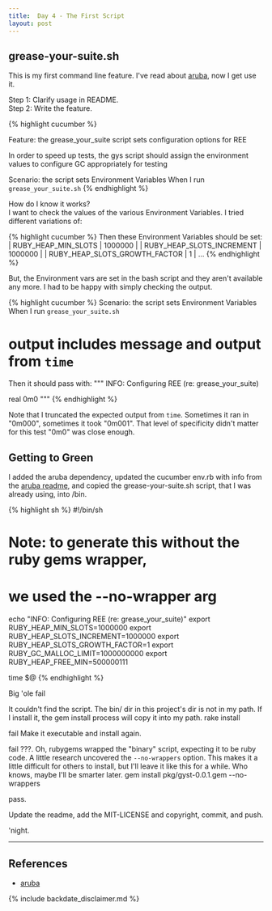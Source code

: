 ```yaml
---
title:  Day 4 - The First Script
layout: post
---
```


grease-your-suite.sh
--------------------

This is my first command line feature.  I've read about [aruba][aruba], now I
get use it.

Step 1: Clarify usage in README.   
Step 2: Write the feature.   

{% highlight cucumber %}

Feature: the grease_your_suite script sets configuration options for REE

  In order to speed up tests, the gys script should
  assign the environment values
  to configure GC appropriately for testing


  Scenario: the script sets Environment Variables
    When I run `grease_your_suite.sh`
{% endhighlight %}

How do I know it works?   
I want to check the values of the various Environment Variables.
I tried different variations of:

{% highlight cucumber %}
Then these Environment Variables should be set:
  | RUBY_HEAP_MIN_SLOTS           | 1000000 |
  | RUBY_HEAP_SLOTS_INCREMENT     | 1000000 |
  | RUBY_HEAP_SLOTS_GROWTH_FACTOR | 1       |
  ...
{% endhighlight %}

But, the Environment vars are set in the bash script and they aren't
available any more.  I had to be happy with simply checking the output.

{% highlight cucumber %}
Scenario: the script sets Environment Variables
  When I run `grease_your_suite.sh`
  # output includes message and output from `time`
  Then it should pass with:
  """
  INFO: Configuring REE (re: grease_your_suite)

  real    0m0
  """
{% endhighlight %}

Note that I truncated the expected output from `time`.  Sometimes it ran
in "0m000", sometimes it took "0m001".  That level of specificity didn't
matter for this test "0m0" was close enough.


Getting to <span class='pass'>Green</span>
-----------

I added the aruba dependency, updated
the cucumber env.rb with info from the [aruba readme][aruba], and copied
the grease-your-suite.sh script, that I was already using, into /bin.  

{% highlight sh %}
#!/bin/sh

# Note: to generate this without the ruby gems wrapper, 
#  we used the --no-wrapper arg
echo "INFO: Configuring REE (re: grease_your_suite)"
export RUBY_HEAP_MIN_SLOTS=1000000
export RUBY_HEAP_SLOTS_INCREMENT=1000000
export RUBY_HEAP_SLOTS_GROWTH_FACTOR=1
export RUBY_GC_MALLOC_LIMIT=1000000000
export RUBY_HEAP_FREE_MIN=500000111

time $@
{% endhighlight %}

<span class='fail'>Big 'ole fail</span>

It couldn't find the script.  The bin/ dir in this project's dir is not
in my path.  If I install it, the gem install process will copy it into
my path.
    rake install

<span class='fail'>fail</span>
Make it executable and install again.

<span class='fail'>fail</span>
???.  Oh, rubygems wrapped the "binary" script, expecting it to be ruby
code.  A little research uncovered the `--no-wrappers` option.  This
makes it a little difficult for others to install, but I'll leave it
like this for a while.  Who knows, maybe I'll be smarter later.
    gem install pkg/gyst-0.0.1.gem --no-wrappers  

<span class='pass'>pass</span>.  

Update the readme, add the MIT-LICENSE and copyright, commit, and push.

'night.

---

References
----------
* [aruba][aruba]

{% include backdate_disclaimer.md %}

[aruba]: https://github.com/cucumber/aruba
